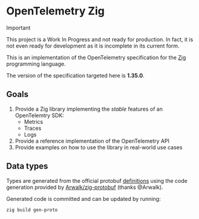 # OpenTelemetry Zig

> [!IMPORTANT]
> This project is a Work In Progress and not ready for production.
> In fact, it is not even ready for development as it is incomplete in its current form.

This is an implementation of the OpenTelemetry specification for the [Zig](https://ziglang.org) programming language.

The version of the specification targeted here is **1.35.0**.

## Goals

1. Provide a Zig library implementing the _stable_ features of an OpenTelemtry SDK:
    * Metrics
    * Traces
    * Logs
1. Provide a reference implementation of the OpenTelemetry API
1. Provide examples on how to use the library in real-world use cases

## Data types

Types are generated from the official protobuf [definitions](https://github.com/open-telemetry/opentelemetry-proto/tree/main/opentelemetry/proto) using
the code generation provided by [Arwalk/zig-protobuf](https://github.com/Arwalk/zig-protobuf) (thanks @Arwalk).

Generated code is committed and can be updated by running:

```
zig build gen-proto
```


